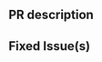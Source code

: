 <!-- Thanks for sending a pull request! Please check out our contributing guidelines: -->
<!-- https://github.com/PegaSysEng/pantheon/blob/master/CONTRIBUTING.md -->

## PR description

## Fixed Issue(s)
<!-- Please link to fixed issue(s) here using format: fixes #<issue number> -->
<!-- Example: "fixes #2" -->
